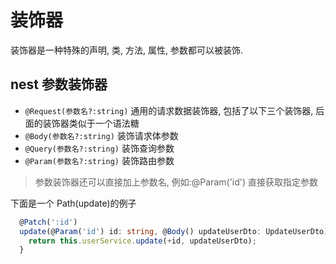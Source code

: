 # 装饰器

装饰器是一种特殊的声明, 类, 方法, 属性, 参数都可以被装饰.

## nest 参数装饰器

- `@Request(参数名?:string)` 通用的请求数据装饰器, 包括了以下三个装饰器, 后面的装饰器类似于一个语法糖
- `@Body(参数名?:string)` 装饰请求体参数
- `@Query(参数名?:string)` 装饰查询参数
- `@Param(参数名?:string)` 装饰路由参数

> 参数装饰器还可以直接加上参数名, 例如:@Param('id') 直接获取指定参数

下面是一个 Path(update)的例子

```ts
  @Patch(':id')
  update(@Param('id') id: string, @Body() updateUserDto: UpdateUserDto) {
    return this.userService.update(+id, updateUserDto);
  }
```
